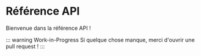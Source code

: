 # Référence API

Bienvenue dans la référence API !

::: warning Work-in-Progress
Si quelque chose manque, merci d'ouvrir une pull request !
:::
